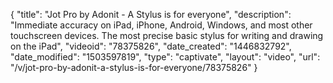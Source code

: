 {
    "title": "Jot Pro by Adonit - A Stylus is for everyone",
    "description": "Immediate accuracy on iPad, iPhone, Android, Windows, and most other touchscreen devices. The most precise basic stylus for writing and drawing on the iPad",
    "videoid": "78375826",
    "date_created": "1446832792",
    "date_modified": "1503597819",
    "type": "captivate",
    "layout": "video",
    "url": "\/v\/jot-pro-by-adonit-a-stylus-is-for-everyone\/78375826"
}